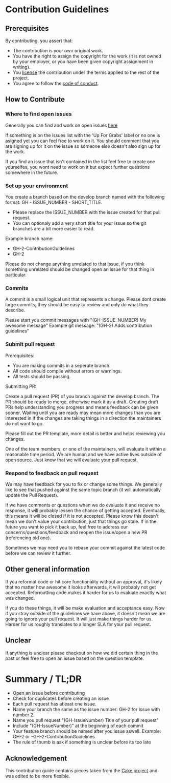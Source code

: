 # Contribution Guidelines

## Prerequisites

By contributing, you assert that:

- The contribution is your own original work.
- You have the right to assign the copyright for the work (it is not owned by your employer, or
  you have been given copyright assignment in writing).
- You [license](./LICENSE) the contribution under the terms applied to the rest of the project.
- You agree to follow the [code of conduct](./CODE_OF_CONDUCT.md).


## How to Contribute

### Where to find open issues
Generally you can find and work on open issues [here](https://github.com/HWR-Berlin-SWE-II-Gruppe-2-Team-3-2022/Dokumentation/issues)

If something is on the issues list with the 'Up For Grabs' label or no one is asigned yet you can feel free to work on it. You should comment that you are signing up for it on the issue so someone else doesn't also sign up for the work.

If you find an issue that isn't contained in the list feel free to create one yourselfes, you wont need to work on it but expect further questions somewhere in the future.

### Set up your environment

 You create a branch based on the develop branch named with the following format: GH - ISSUE_NUMBER - SHORT_TITLE.
 - Please replace the ISSUE_NUMBER with the issue created for that pull request.
 - You can optionaly add a very short title for your issue so the git branches are a bit more easier to read.
 
 Example branch name:
 - GH-2-ContributionGuidelines
 - GH-2
 
Please do not change anything unrelated to that issue, if you think something unrelated should be changed open an issue for that thing in particular.
 

### Commits

A commit is a small logical unit that represents a change.
Please dont create large commits, they should be easy to review and only do what they describe.

Please start you commit messages with "(GH-ISSUE_NUMBER) My awesome message"
Example git message: "(GH-2) Adds contribution guidelines"


### Submit pull request
Prerequisites:

 - You are making commits in a seperate branch.
 - All code should compile without errors or warnings.
 - All tests should be passing.

Submitting PR:

Create a pull request (PR) of you branch against the develop branch.
The PR should be ready to merge, otherwise mark it as a draft.
Creating draft PRs help understanding you progress and means feedback can be given sooner. Waiting until you are ready may mean more changes than you are
interested in if the changes are taking things in a direction the maintainers do not want to go.

Please fill out the PR template, more detail is better and helps reviewing you changes.

One of the team members, or one of the maintainers, will evaluate it within a
reasonable time period. We are human and we have active lives outside of open source. Just know that we will evaluate your pull request.

### Respond to feedback on pull request

We may have feedback for you to fix or change some things. We generally like to see that pushed against the same topic branch (it will automatically update the Pull Request).

If we have comments or questions when we do evaluate it and receive no response, it will probably lessen the chance of getting accepted. Eventually, this means it will be closed if it is not accepted.
Please know this doesn't mean we don't value your contribution, just that things go stale. If in the future you want to pick it back up, feel free to address our concerns/questions/feedback and reopen the issue/open a new PR (referencing old one).

Sometimes we may need you to rebase your commit against the latest code before we can review it further.


## Other general information
If you reformat code or hit core functionality without an approval,
it's likely that no matter how awesome it looks afterwards, it will probably not get accepted.
Reformatting code makes it harder for us to evaluate exactly what was changed.

If you do these things, it will be make evaluation and acceptance easy.
Now if you stray outside of the guidelines we have above, it doesn't mean we are going to ignore
your pull request. It will just make things harder for us.
Harder for us roughly translates to a longer SLA for your pull request.


## Unclear
If anything is unclear please checkout on how we did certain thing in the past or feel free to open an issue based on the question template.


# Summary / TL;DR
- Open an issue before contributing
- Check for duplicates before creating an issue
- Each pull request has atleast one issue.
- Name your branch the same as the issue number: GH-2 for Issue with number 2.
- Name you pull request "(GH-IssueNumber) Title of your pull request"
- Include "(GH-IssueNumber)" at the beginning of each commit
- Your feature branch should be named after you issue aswell. Example: GH-2 or -GH-2-ContributionGuidelines
- The rule of thumb is ask if something is unclear before its too late


## Acknowledgement

This contribution guide contains pieces taken from the [Cake project](https://github.com/cake-build/cake) and was edited to be more flexible.